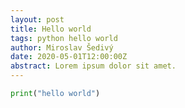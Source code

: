 ```yaml
---
layout: post
title: Hello world
tags: python hello world
author: Miroslav Šedivý
date: 2020-05-01T12:00:00Z
abstract: Lorem ipsum dolor sit amet.
---
```


```python
print("hello world")
```

